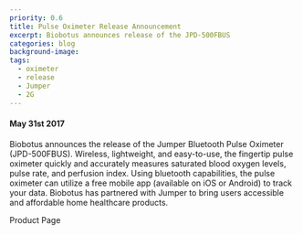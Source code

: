 ```yaml
---
priority: 0.6
title: Pulse Oximeter Release Announcement
excerpt: Biobotus announces release of the JPD-500FBUS
categories: blog 
background-image: 
tags:
  - oximeter
  - release
  - Jumper
  - 2G
---
```


#### May 31st 2017 

Biobotus announces the release of the Jumper Bluetooth Pulse Oximeter (JPD-500FBUS).  Wireless, lightweight, and easy-to-use, the fingertip pulse oximeter quickly and accurately measures saturated blood oxygen levels, pulse rate, and perfusion index.  Using bluetooth capabilities, the pulse oximeter can utilize a free mobile app (available on iOS or Android) to track your data.  Biobotus has partnered with Jumper to bring users accessible and affordable home healthcare products.

Product Page
